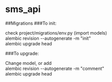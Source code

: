 # sms_api

##Migrations
###To init:

<p>check  project/migrations/env.py (import models)<br>
alembic revision --autogenerate -m "init"<br>
alembic upgrade head</p>

###To upgrade:

<p>Change model, or add<br>
alembic revision --autogenerate -m "comment"<br>
alembic upgrade head</p>
